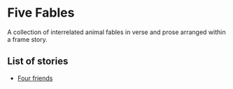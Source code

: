 # Five Fables  
A collection of interrelated animal fables in verse and prose arranged within a frame story.

## List of stories
- [Four friends](./1-four-friends.md)
